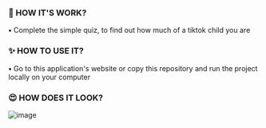 ### 👀 HOW IT'S WORK?
**•** Complete the simple quiz, to find out how much of a tiktok child you are

### ✨ HOW TO USE IT?
**•** Go to this application's website or copy this repository and run the project locally on your computer

### 😍 HOW DOES IT LOOK?
![image](https://user-images.githubusercontent.com/75419729/213652462-f9d6c017-e1b3-49cf-ad8e-5bb7af5b3665.png)
